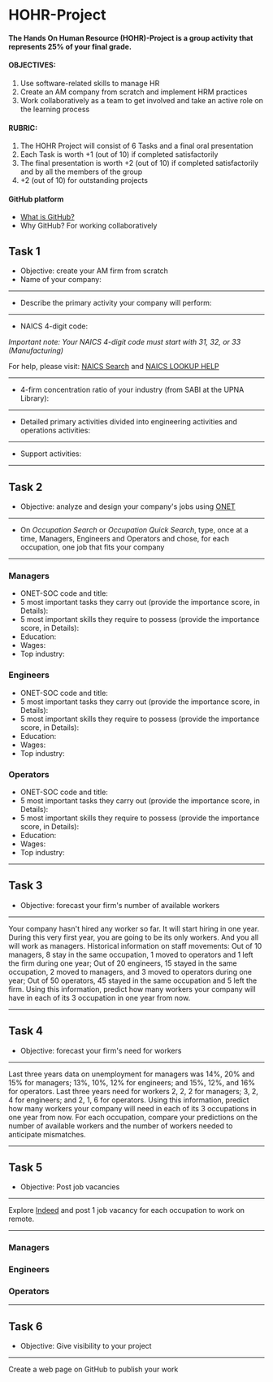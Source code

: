 # HOHR-Project
#### The Hands On Human Resource (HOHR)-Project is a group activity that represents 25% of your final grade.
#### OBJECTIVES:
1. Use software-related skills to manage HR
2. Create an AM company from scratch and implement HRM practices
3. Work collaboratively as a team to get involved and take an active role on the learning process 
#### RUBRIC:
1. The HOHR Project will consist of 6 Tasks and a final oral presentation
2. Each Task is worth +1 (out of 10) if completed satisfactorily
3. The final presentation is worth +2 (out of 10) if completed satisfactorily and by all the members of the group
4. +2 (out of 10) for outstanding projects
#### GitHub platform
* [What is GitHub?](https://www.youtube.com/watch?v=w3jLJU7DT5E) 
* Why GitHub? For working collaboratively 

## Task 1
* Objective: create your AM firm from scratch
* Name of your company:
***
* Describe the primary activity your company will perform:
***
* NAICS 4-digit code:

*Important note: Your NAICS 4-digit code must start with 31, 32, or 33 (Manufacturing)*

For help, please visit: [NAICS Search](https://www.naics.com/search/) and [NAICS LOOKUP HELP](https://www.naics.com/naics-identification-help/)
***
* 4-firm concentration ratio of your industry (from SABI at the UPNA Library):
***
* Detailed primary activities divided into engineering activities and operations activities:
***
* Support activities:
***

## Task 2
* Objective: analyze and design your company's jobs using [ONET](https://www.onetonline.org/) 
***
* On *Occupation Search* or *Occupation Quick Search*, type, once at a time, Managers, Engineers and Operators and chose, for each occupation, one job that fits your company
***
### Managers
* ONET-SOC code and title:
* 5 most important tasks they carry out (provide the importance score, in Details):
* 5 most important skills they require to possess (provide the importance score, in Details):
* Education:
* Wages:
* Top industry:
### Engineers
* ONET-SOC code and title:
* 5 most important tasks they carry out (provide the importance score, in Details):
* 5 most important skills they require to possess (provide the importance score, in Details):
* Education:
* Wages:
* Top industry:
### Operators
* ONET-SOC code and title:
* 5 most important tasks they carry out (provide the importance score, in Details):
* 5 most important skills they require to possess (provide the importance score, in Details):
* Education:
* Wages:
* Top industry:
***
## Task 3
* Objective: forecast your firm's number of available workers
***
Your company hasn't hired any worker so far. It will start hiring in one year. During this very first year, you are going to be its only workers. And you all will work as managers. Historical information on staff movements: Out of 10 managers, 8 stay in the same occupation, 1 moved to operators and 1 left the firm during one year; Out of 20 engineers, 15 stayed in the same occupation, 2 moved to managers, and 3 moved to operators during one year; Out of 50 operators, 45 stayed in the same occupation and 5 left the firm. Using this information, predict how many workers your company will have in each of its 3 occupation in one year from now.
***
## Task 4
* Objective: forecast your firm's need for workers
***
Last three years data on unemployment for managers was 14%, 20% and 15% for managers; 13%, 10%, 12% for engineers; and 15%, 12%, and 16% for operators. Last three years need for workers 2, 2, 2 for managers; 3, 2, 4 for engineers; and 2, 1, 6 for operators. Using this information, predict how many workers your company will need in each of its 3 occupations in one year from now. For each occupation, compare your predictions on the number of available workers and the number of workers needed to anticipate mismatches.
***
## Task 5
* Objective: Post job vacancies
***
Explore [Indeed](https://www.indeed.com/l-Remote-jobs.html) and post 1 job vacancy for each occupation to work on remote.
***
### Managers
### Engineers
### Operators
***
## Task 6
* Objective: Give visibility to your project
***
Create a web page on GitHub to publish your work
